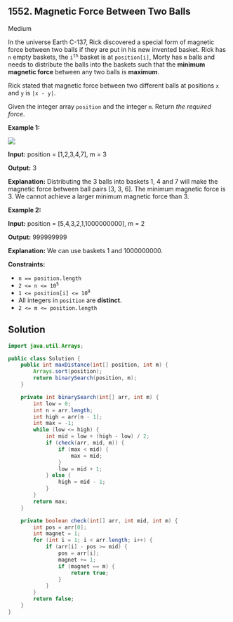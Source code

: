 ## 1552\. Magnetic Force Between Two Balls

Medium

In the universe Earth C-137, Rick discovered a special form of magnetic force between two balls if they are put in his new invented basket. Rick has `n` empty baskets, the <code>i<sup>th</sup></code> basket is at `position[i]`, Morty has `m` balls and needs to distribute the balls into the baskets such that the **minimum magnetic force** between any two balls is **maximum**.

Rick stated that magnetic force between two different balls at positions `x` and `y` is `|x - y|`.

Given the integer array `position` and the integer `m`. Return _the required force_.

**Example 1:**

![](https://assets.leetcode.com/uploads/2020/08/11/q3v1.jpg)

**Input:** position = [1,2,3,4,7], m = 3

**Output:** 3

**Explanation:** Distributing the 3 balls into baskets 1, 4 and 7 will make the magnetic force between ball pairs [3, 3, 6]. The minimum magnetic force is 3. We cannot achieve a larger minimum magnetic force than 3.

**Example 2:**

**Input:** position = [5,4,3,2,1,1000000000], m = 2

**Output:** 999999999

**Explanation:** We can use baskets 1 and 1000000000.

**Constraints:**

*   `n == position.length`
*   <code>2 <= n <= 10<sup>5</sup></code>
*   <code>1 <= position[i] <= 10<sup>9</sup></code>
*   All integers in `position` are **distinct**.
*   `2 <= m <= position.length`

## Solution

```java
import java.util.Arrays;

public class Solution {
    public int maxDistance(int[] position, int m) {
        Arrays.sort(position);
        return binarySearch(position, m);
    }

    private int binarySearch(int[] arr, int m) {
        int low = 0;
        int n = arr.length;
        int high = arr[n - 1];
        int max = -1;
        while (low <= high) {
            int mid = low + (high - low) / 2;
            if (check(arr, mid, m)) {
                if (max < mid) {
                    max = mid;
                }
                low = mid + 1;
            } else {
                high = mid - 1;
            }
        }
        return max;
    }

    private boolean check(int[] arr, int mid, int m) {
        int pos = arr[0];
        int magnet = 1;
        for (int i = 1; i < arr.length; i++) {
            if (arr[i] - pos >= mid) {
                pos = arr[i];
                magnet += 1;
                if (magnet == m) {
                    return true;
                }
            }
        }
        return false;
    }
}
```